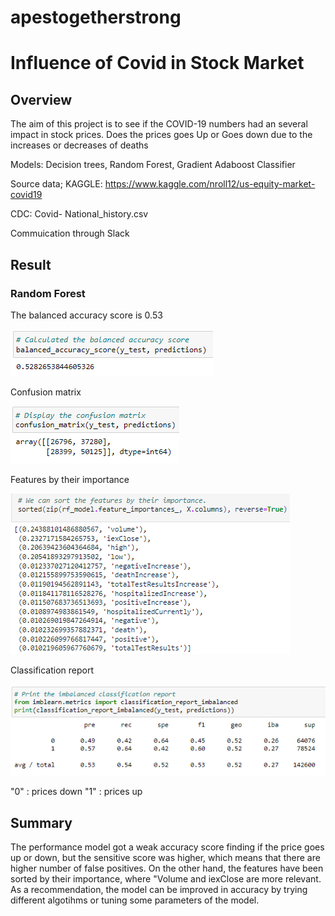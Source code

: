 # apestogetherstrong

# Influence of Covid in Stock Market 

## Overview

The aim of this project is to see if the COVID-19 numbers had an several impact in stock prices. Does the prices goes Up or Goes down due to the increases or decreases of deaths

Models: Decision trees, Random Forest, Gradient Adaboost Classifier

Source data; KAGGLE: https://www.kaggle.com/nroll12/us-equity-market-covid19

CDC: Covid- National_history.csv

Commuication through Slack

## Result

### Random Forest
The balanced accuracy score is 0.53

![../images/rf_pic_1.png](https://github.com/joeapodaca/apestogetherstrong/blob/Andres/images/rf_pic_1.png)

Confusion matrix

![../images/rf_pic_2.png](https://github.com/joeapodaca/apestogetherstrong/blob/Andres/images/rf_pic_2.png)

Features by their importance

![../images/rf_pic_3.png](https://github.com/joeapodaca/apestogetherstrong/blob/Andres/images/rf_pic_3.png)

Classification report

![../images/rf_pic_4.png](https://github.com/joeapodaca/apestogetherstrong/blob/Andres/images/rf_pic_4.png)

"0" : prices down
"1" : prices up




## Summary

The performance model got a weak accuracy score finding if the price goes up or down, but the sensitive score was higher, which means that there are higher number of false positives. On the other hand, the features have been sorted by their importance, where "Volume and iexClose are more relevant.  As a recommendation, the model can be improved in accuracy by trying different algotihms or tuning some parameters of the model.
